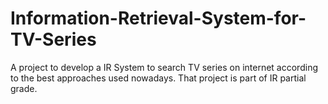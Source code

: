 # Information-Retrieval-System-for-TV-Series
A project to develop a IR System to search TV series on internet according to the best approaches used nowadays. That project is part of IR partial grade.
